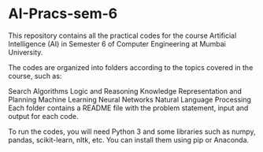 # AI-Pracs-sem-6
This repository contains all the practical codes for the course Artificial Intelligence (AI) in Semester 6 of Computer Engineering at Mumbai University.

The codes are organized into folders according to the topics covered in the course, such as:

Search Algorithms
Logic and Reasoning
Knowledge Representation and Planning
Machine Learning
Neural Networks
Natural Language Processing
Each folder contains a README file with the problem statement, input and output for each code.

To run the codes, you will need Python 3 and some libraries such as numpy, pandas, scikit-learn, nltk, etc. You can install them using pip or Anaconda.
